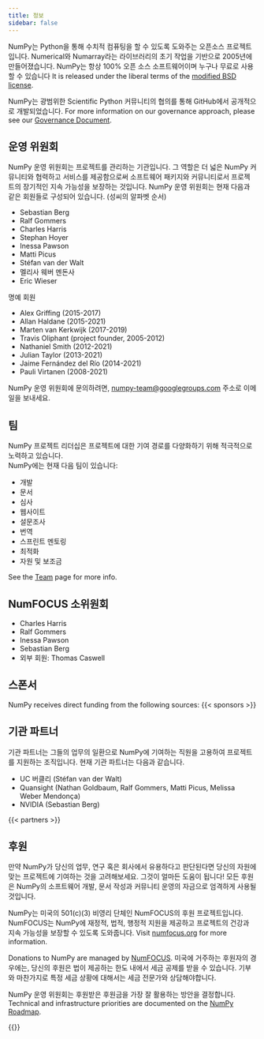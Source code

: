 ```yaml
---
title: 정보
sidebar: false
---
```


NumPy는 Python을 통해 수치적 컴퓨팅을 할 수 있도록 도와주는 오픈소스 프로젝트입니다. Numerical와 Numarray라는 라이브러리의 초기 작업을 기반으로 2005년에 만들어졌습니다. NumPy는 항상 100% 오픈 소스 소프트웨어이며 누구나 무료로 사용할 수 있습니다 It is released under the liberal terms of the [modified BSD license](https://github.com/numpy/numpy/blob/main/LICENSE.txt).

NumPy는 광범위한 Scientific Python 커뮤니티의 협의를 통해 GitHub에서 공개적으로 개발되었습니다. For more information on our governance approach, please see our [Governance Document](https://www.numpy.org/devdocs/dev/governance/index.html).

## 운영 위원회

NumPy 운영 위원회는 프로젝트를 관리하는 기관입니다. 그 역할은 더 넓은 NumPy 커뮤니티와 협력하고 서비스를 제공함으로써 소프트웨어 패키지와 커뮤니티로서 프로젝트의 장기적인 지속 가능성을 보장하는 것입니다. NumPy 운영 위원회는 현재 다음과 같은 회원들로 구성되어 있습니다. (성씨의 알파벳 순서)

- Sebastian Berg
- Ralf Gommers
- Charles Harris
- Stephan Hoyer
- Inessa Pawson
- Matti Picus
- Stéfan van der Walt
- 멜리사 웨버 멘돈사
- Eric Wieser

명예 회원

- Alex Griffing (2015-2017)
- Allan Haldane (2015-2021)
- Marten van Kerkwijk (2017-2019)
- Travis Oliphant (project founder, 2005-2012)
- Nathaniel Smith (2012-2021)
- Julian Taylor (2013-2021)
- Jaime Fernández del Río (2014-2021)
- Pauli Virtanen (2008-2021)

NumPy 운영 위원회에 문의하려면, numpy-team@googlegroups.com 주소로 이메일을 보내세요.

## 팀

NumPy 프로젝트 리더십은 프로젝트에 대한 기여 경로를 다양화하기 위해 적극적으로 노력하고 있습니다.<br>
NumPy에는 현재 다음 팀이 있습니다:

- 개발
- 문서
- 심사
- 웹사이트
- 설문조사
- 번역
- 스프린트 멘토링
- 최적화
- 자원 및 보조금

See the [Team](/teams) page for more info.

## NumFOCUS 소위원회

- Charles Harris
- Ralf Gommers
- Inessa Pawson
- Sebastian Berg
- 외부 회원: Thomas Caswell

## 스폰서

NumPy receives direct funding from the following sources:
{{< sponsors >}}

## 기관 파트너

기관 파트너는 그들의 업무의 일환으로 NumPy에 기여하는 직원을 고용하여 프로젝트를 지원하는 조직입니다. 현재 기관 파트너는 다음과 같습니다.

- UC 버클리 (Stéfan van der Walt)
- Quansight (Nathan Goldbaum, Ralf Gommers, Matti Picus, Melissa Weber Mendonça)
- NVIDIA (Sebastian Berg)

{{< partners >}}

## 후원

만약 NumPy가 당신의 업무, 연구 혹은 회사에서 유용하다고 판단된다면 당신의 자원에 맞는 프로젝트에 기여하는 것을 고려해보세요. 그것이 얼마든 도움이 됩니다! 모든 후원은 NumPy의 소프트웨어 개발, 문서 작성과 커뮤니티 운영의 자금으로 엄격하게 사용될 것입니다.

NumPy는 미국의 501(c)(3) 비영리 단체인 NumFOCUS의 후원 프로젝트입니다. NumFOCUS는 NumPy에 재정적, 법적, 행정적 지원을 제공하고 프로젝트의 건강과 지속 가능성을 보장할 수 있도록 도와줍니다. Visit [numfocus.org](https://numfocus.org) for more information.

Donations to NumPy are managed by [NumFOCUS](https://numfocus.org). 미국에 거주하는 후원자의 경우에는, 당신의 후원은 법이 제공하는 한도 내에서 세금 공제를 받을 수 있습니다. 기부와 마찬가지로 특정 세금 상황에 대해서는 세금 전문가와 상담해야합니다.

NumPy 운영 위원회는 후원받은 후원금을 가장 잘 활용하는 방안을 결정합니다. Technical and infrastructure priorities are documented on the [NumPy Roadmap](https://www.numpy.org/neps/index.html#roadmap).

{{<opencollective>}}
